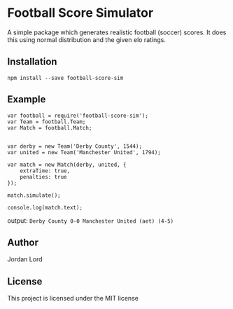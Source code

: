 # Football Score Simulator

A simple package which generates realistic
football (soccer) scores. It does this using
normal distribution and the given elo ratings.

## Installation

`npm install --save football-score-sim`

## Example
```
var football = require('football-score-sim');
var Team = football.Team;
var Match = football.Match;


var derby = new Team('Derby County', 1544);
var united = new Team('Manchester United', 1794);

var match = new Match(derby, united, {
    extraTime: true,
    penalties: true
});

match.simulate();

console.log(match.text);
```
output:
`Derby County 0-0 Manchester United (aet) (4-5)`

## Author

Jordan Lord

## License

This project is licensed under the MIT license
